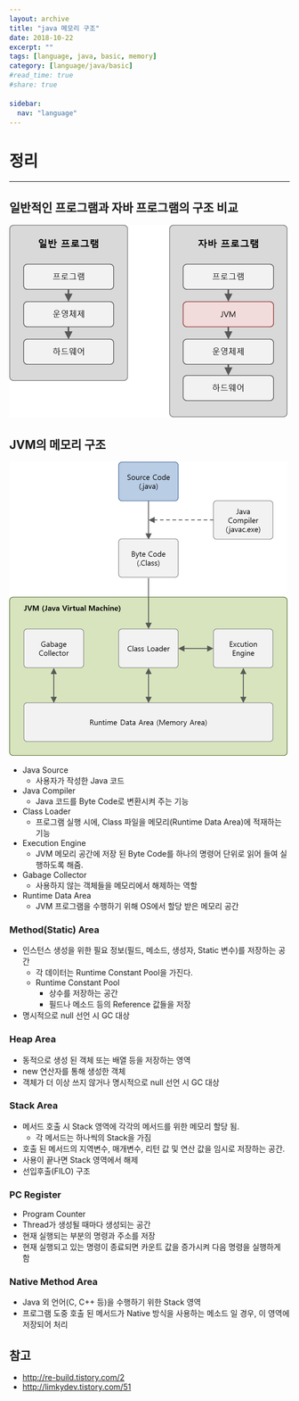 ```yaml
---
layout: archive
title: "java 메모리 구조"
date: 2018-10-22
excerpt: ""
tags: [language, java, basic, memory]
category: [language/java/basic]
#read_time: true
#share: true

sidebar:
  nav: "language"
---
```


# 정리

* * *

## 일반적인 프로그램과 자바 프로그램의 구조 비교

![memory01](/assets/image/language/java/basic/memory01.png)

## JVM의 메모리 구조

![memory02](/assets/image/language/java/basic/memory02.png)

* Java Source
  * 사용자가 작성한 Java 코드
* Java Compiler
  * Java 코드를 Byte Code로 변환시켜 주는 기능
* Class Loader
  * 프로그램 실행 시에, Class 파일을 메모리(Runtime Data Area)에 적재하는 기능
* Execution Engine
  * JVM 메모리 공간에 저장 된 Byte Code를 하나의 명령어 단위로 읽어 들여 실행하도록 해줌.
* Gabage Collector
  * 사용하지 않는 객체들을 메모리에서 해제하는 역할
* Runtime Data Area
  * JVM 프로그램을 수행하기 위해 OS에서 할당 받은 메모리 공간

### Method(Static) Area

* 인스턴스 생성을 위한 필요 정보(필드, 메소드, 생성자, Static 변수)를 저장하는 공간
  * 각 데이터는 Runtime Constant Pool을 가진다.
  * Runtime Constant Pool
    * 상수를 저장하는 공간
    * 필드나 메소드 등의 Reference 값들을 저장
* 명시적으로 null 선언 시 GC 대상

### Heap Area

* 동적으로 생성 된 객체 또는 배열 등을 저장하는 영역
* new 연산자를 통해 생성한 객체
* 객체가 더 이상 쓰지 않거나 명시적으로 null 선언 시 GC 대상

### Stack Area

* 메서드 호출 시 Stack 영역에 각각의 메서드를 위한 메모리 할당 됨.
  * 각 메서드는 하나씩의 Stack을 가짐
* 호출 된 메서드의 지역변수, 매개변수, 리턴 값 및 연산 값을 임시로 저장하는 공간.
* 사용이 끝나면 Stack 영역에서 해제
* 선입후출(FILO) 구조

### PC Register

* Program Counter
* Thread가 생성될 때마다 생성되는 공간
* 현재 실행되는 부분의 명령과 주소를 저장
* 현재 실행되고 있는 명령이 종료되면 카운트 값을 증가시켜 다음 명령을 실행하게 함

### Native Method Area

* Java 외 언어(C, C++ 등)을 수행하기 위한 Stack 영역
* 프로그램 도중 호출 된 메서드가 Native 방식을 사용하는 메소드 일 경우, 이 영역에 저장되어 처리

## 참고

* <http://re-build.tistory.com/2>
* <http://limkydev.tistory.com/51>